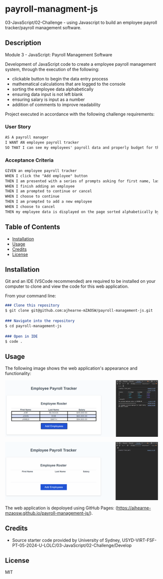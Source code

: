 # payroll-managment-js
03-JavaScript/02-Challenge - using Javascript to build an employee payroll tracker/payroll management software.

## Description

Module 3 - JavaScript: Payroll Management Software

Development of JavaScript code to create a employee payroll management system, through the execution of the following:
- clickable button to begin the data entry process
- mathematical calculations that are logged to the console
- sorting the employee data alphabetically
- ensuring data input is not left blank
- ensuring salary is input as a number
- addition of comments to improve readability

Project executed in accordance with the following challenge requirements:

### User Story

```md
AS A payroll manager
I WANT AN employee payroll tracker
SO THAT I can see my employees' payroll data and properly budget for the company
```

### Acceptance Criteria

```md
GIVEN an employee payroll tracker
WHEN I click the "Add employee" button
THEN I am presented with a series of prompts asking for first name, last name, and salary
WHEN I finish adding an employee
THEN I am prompted to continue or cancel
WHEN I choose to continue
THEN I am prompted to add a new employee
WHEN I choose to cancel
THEN my employee data is displayed on the page sorted alphabetically by last name, and the console shows computed and aggregated data
```

## Table of Contents

- [Installation](#installation)
- [Usage](#usage)
- [Credits](#credits)
- [License](#license)

## Installation

Git and an IDE (VSCode recommended) are required to be installed on your computer to clone and view the code for this web application.

From your command line:
```md
### Clone this repository
$ git clone git@github.com:ajhearne-mZAOSW/payroll-management-js.git

### Navigate into the repository
$ cd payroll-management-js

### Open in IDE
$ code .
```

## Usage

The following image shows the web application's appearance and functionality:

![A webpage titled "Employee Payroll Tracker" features a page title, table of employee data, a button to add employee data, and computed data logged to the console.](./assets/images/employee-payroll-tracker-screenshot.png)

![Animation shows input of employees to an employee payroll tracker.](./assets/images/employee-payroll-tracker-demo.gif)

The web application is depoloyed using GitHub Pages: (https://ajhearne-mzaosw.github.io/payroll-management-js/).

## Credits

- Source starter code provided by University of Sydney, USYD-VIRT-FSF-PT-05-2024-U-LOLC/03-JavaScript/02-Challenge/Develop

## License

MIT
